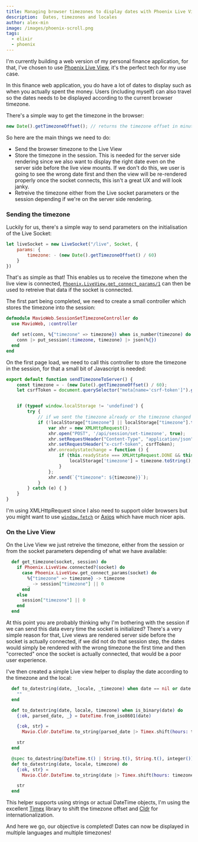 ```yaml
---
title: Managing browser timezones to display dates with Phoenix Live View
description:  Dates, timezones and locales
author: alex-min
image: /images/phoenix-scroll.png
tags:
  - elixir
  - phoenix
---
```

I'm currently building a web version of my personal finance application, for that, I've chosen to use [Phoenix Live View](https://github.com/phoenixframework/phoenix_live_view), it's the perfect tech for my use case.

In this finance web application, you do have a lot of dates to display such as when you actually spent the money. Users (including myself) can also travel so the dates needs to be displayed according to the current browser timezone.

There's a simple way to get the timezone in the browser:

```javascript
new Date().getTimezoneOffset(); // returns the timezone offset in minutes
```

So here are the main things we need to do:
  - Send the browser timezone to the Live View
  - Store the timezone in the session. This is needed for the server side rendering since we also want to display the right date even on the server side before the live view mounts. If we don't do this, we user is going to see the wrong date first and then the view will be re-rendered properly once the socket connects, this isn't a great UX and will look janky.
  - Retreive the timezone either from the Live socket parameters or the session depending if we're on the server side rendering. 

### Sending the timezone

Luckily for us, there's a simple way to send parameters on the initialisation of the Live Socket:

```javascript
let liveSocket = new LiveSocket("/live", Socket, {
    params: {
        timezone: - (new Date().getTimezoneOffset() / 60)
    }
})
```

That's as simple as that! This enables us to receive the timezone when the live view is connected, [```Phoenix.LiveView.get_connect_params/1```](https://hexdocs.pm/phoenix_live_view/Phoenix.LiveView.html#get_connect_params/1) can then be used to retreive that data if the socket is connected.

The first part being completed, we need to create a small controller which stores the timezone into the session:

```elixir
defmodule MavioWeb.SessionSetTimezoneController do
  use MavioWeb, :controller

  def set(conn, %{"timezone" => timezone}) when is_number(timezone) do
    conn |> put_session(:timezone, timezone) |> json(%{})
  end
end
```

On the first page load, we need to call this controller to store the timezone in the session, for that a small bit of Javascript is needed:

```javascript
export default function sendTimezoneToServer() {
    const timezone = - (new Date().getTimezoneOffset() / 60);
    let csrfToken = document.querySelector("meta[name='csrf-token']").getAttribute("content")


    if (typeof window.localStorage != 'undefined') {
        try {
            // if we sent the timezone already or the timezone changed since last time we sent
            if (!localStorage["timezone"] || localStorage["timezone"].toString() != timezone.toString()) {
                var xhr = new XMLHttpRequest();
                xhr.open("POST", '/api/session/set-timezone', true);
                xhr.setRequestHeader("Content-Type", "application/json");
                xhr.setRequestHeader("x-csrf-token", csrfToken);
                xhr.onreadystatechange = function () {
                    if (this.readyState === XMLHttpRequest.DONE && this.status === 200) {
                        localStorage['timezone'] = timezone.toString();
                    }
                };
                xhr.send(`{"timezone": ${timezone}}`);
            }
        } catch (e) { }
    }
}
```

I'm using XMLHttpRequest since I also need to support older browsers but you might want to use [```window.fetch```](https://developer.mozilla.org/en-US/docs/Web/API/Fetch_API) or [Axios](https://www.npmjs.com/package/axios) which have much nicer apis.

### On the Live View

On the Live View we just retreive the timezone, either from the session or from the socket parameters depending of what we have available:

```elixir
  def get_timezone(socket, session) do
    if Phoenix.LiveView.connected?(socket) do
      case Phoenix.LiveView.get_connect_params(socket) do
        %{"timezone" => timezone} -> timezone
        _ -> session["timezone"] || 0
      end
    else
      session["timezone"] || 0
    end
  end
```

At this point you are probably thinking why I'm bothering with the session if we can send this data every time the socket is initialized? There's a very simple reason for that, Live views are rendered server side before the socket is actually connected, if we did not do that session step, the dates would simply be rendered with the wrong timezone the first time and then "corrected" once the socket is actually connected, that would be a poor user experience.


I've then created a simple Live view helper to display the date according to the timezone and the local:

```elixir
  def to_datestring(date, _locale, _timezone) when date == nil or date == "" do
    ""
  end

  def to_datestring(date, locale, timezone) when is_binary(date) do
    {:ok, parsed_date, _} = DateTime.from_iso8601(date)

    {:ok, str} =
      Mavio.Cldr.DateTime.to_string(parsed_date |> Timex.shift(hours: timezone), locale: locale)

    str
  end

  @spec to_datestring(DateTime.t() | String.t(), String.t(), integer()) :: String.t()
  def to_datestring(date, locale, timezone) do
    {:ok, str} =
      Mavio.Cldr.DateTime.to_string(date |> Timex.shift(hours: timezone), locale: locale)

    str
  end
```

This helper supports using strings or actual DateTime objects, I'm using the excellent [Timex](https://hexdocs.pm/timex/Timex.html) library to shift the timezone offset and [Cldr](https://github.com/elixir-cldr/cldr) for internationalization.

And here we go, our objective is completed! Dates can now be displayed in multiple languages and multiple timezones!